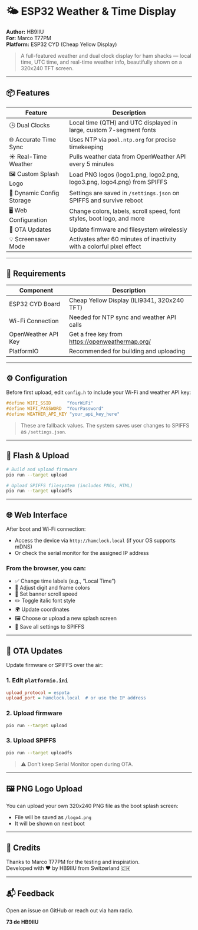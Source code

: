 
# 🌤️ ESP32 Weather & Time Display

**Author:** HB9IIU  
**For:** Marco T77PM  
**Platform:** ESP32 CYD (Cheap Yellow Display)

> A full-featured weather and dual clock display for ham shacks — local time, UTC time, and real-time weather info, beautifully shown on a 320x240 TFT screen.

---

## 📦 Features

| Feature                    | Description                                                                 |
|----------------------------|-----------------------------------------------------------------------------|
| 🕒 Dual Clocks              | Local time (QTH) and UTC displayed in large, custom 7-segment fonts         |
| 🌐 Accurate Time Sync       | Uses NTP via `pool.ntp.org` for precise timekeeping                         |
| ☀️ Real-Time Weather        | Pulls weather data from OpenWeather API every 5 minutes                     |
| 🖼️ Custom Splash Logo       | Load PNG logos (logo1.png, logo2.png, logo3.png, logo4.png) from SPIFFS     |
| 🧠 Dynamic Config Storage    | Settings are saved in `/settings.json` on SPIFFS and survive reboot         |
| 🖥️ Web Configuration        | Change colors, labels, scroll speed, font styles, boot logo, and more       |
| 🔧 OTA Updates              | Update firmware and filesystem wirelessly                                   |
| 💡 Screensaver Mode         | Activates after 60 minutes of inactivity with a colorful pixel effect       |

---

## 📍 Requirements

| Component            | Description                                     |
|---------------------|-------------------------------------------------|
| ESP32 CYD Board     | Cheap Yellow Display (ILI9341, 320x240 TFT)     |
| Wi-Fi Connection    | Needed for NTP sync and weather API calls       |
| OpenWeather API Key | Get a free key from https://openweathermap.org/ |
| PlatformIO          | Recommended for building and uploading          |

---

## ⚙️ Configuration

Before first upload, edit `config.h` to include your Wi-Fi and weather API key:

```cpp
#define WIFI_SSID      "YourWiFi"
#define WIFI_PASSWORD  "YourPassword"
#define WEATHER_API_KEY "your_api_key_here"
```

> These are fallback values. The system saves user changes to SPIFFS as `/settings.json`.

---

## 🚀 Flash & Upload

```bash
# Build and upload firmware
pio run --target upload

# Upload SPIFFS filesystem (includes PNGs, HTML)
pio run --target uploadfs
```

---

## 🌐 Web Interface

After boot and Wi-Fi connection:

- Access the device via `http://hamclock.local` (if your OS supports mDNS)
- Or check the serial monitor for the assigned IP address

### From the browser, you can:

- ✅ Change time labels (e.g., “Local Time”)
- 🎨 Adjust digit and frame colors
- 🏃 Set banner scroll speed
- ✏️ Toggle italic font style
- 🌍 Update coordinates
- 🖼️ Choose or upload a new splash screen
- 💾 Save all settings to SPIFFS

---

## 🔁 OTA Updates

Update firmware or SPIFFS over the air:

### 1. Edit `platformio.ini`

```ini
upload_protocol = espota
upload_port = hamclock.local  # or use the IP address
```

### 2. Upload firmware
```bash
pio run --target upload
```

### 3. Upload SPIFFS
```bash
pio run --target uploadfs
```

> ⚠️ Don’t keep Serial Monitor open during OTA.

---

## 🖼️ PNG Logo Upload

You can upload your own 320x240 PNG file as the boot splash screen:

- File will be saved as `/logo4.png`
- It will be shown on next boot

---

## 🙏 Credits

Thanks to Marco T77PM for the testing and inspiration.  
Developed with ❤️ by HB9IIU from Switzerland 🇨🇭

---

## 📬 Feedback

Open an issue on GitHub or reach out via ham radio.

**73 de HB9IIU**
